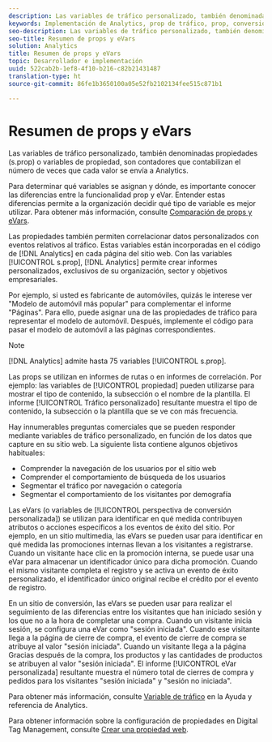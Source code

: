 ```yaml
---
description: Las variables de tráfico personalizado, también denominadas propiedades (s.prop) o variables de propiedad, son contadores que contabilizan el número de veces que cada valor se envía a Analytics.
keywords: Implementación de Analytics, prop de tráfico, prop, conversión, evar, s.prop, perspectiva de conversión personalizada, variable de tráfico
seo-description: Las variables de tráfico personalizado, también denominadas propiedades (s.prop) o variables de propiedad, son contadores que contabilizan el número de veces que cada valor se envía a Analytics.
seo-title: Resumen de props y eVars
solution: Analytics
title: Resumen de props y eVars
topic: Desarrollador e implementación
uuid: 522cab2b-1ef8-4f10-b216-c82b21431487
translation-type: ht
source-git-commit: 86fe1b3650100a05e52fb2102134fee515c871b1

---
```



# Resumen de props y eVars

Las variables de tráfico personalizado, también denominadas propiedades (s.prop) o variables de propiedad, son contadores que contabilizan el número de veces que cada valor se envía a Analytics.

Para determinar qué variables se asignan y dónde, es importante conocer las diferencias entre la funcionalidad prop y eVar. Entender estas diferencias permite a la organización decidir qué tipo de variable es mejor utilizar. Para obtener más información, consulte [Comparación de props y eVars](../../../implement/analytics-terminology-basics/c-props-evars/props-vs-evars.md#concept_6E55483C1EC24566B5D3B2736E766EBC).

Las propiedades también permiten correlacionar datos personalizados con eventos relativos al tráfico. Estas variables están incorporadas en el código de [!DNL Analytics] en cada página del sitio web. Con las variables [!UICONTROL s.prop], [!DNL Analytics] permite crear informes personalizados, exclusivos de su organización, sector y objetivos empresariales.

Por ejemplo, si usted es fabricante de automóviles, quizás le interese ver "Modelo de automóvil más popular" para complementar el informe "Páginas". Para ello, puede asignar una de las propiedades de tráfico para representar el modelo de automóvil. Después, implemente el código para pasar el modelo de automóvil a las páginas correspondientes.

>[!NOTE]
>
>[!DNL Analytics] admite hasta 75 variables [!UICONTROL s.prop].

Las props se utilizan en informes de rutas o en informes de correlación. Por ejemplo: las variables de [!UICONTROL propiedad] pueden utilizarse para mostrar el tipo de contenido, la subsección o el nombre de la plantilla. El informe [!UICONTROL Tráfico personalizado] resultante muestra el tipo de contenido, la subsección o la plantilla que se ve con más frecuencia.

Hay innumerables preguntas comerciales que se pueden responder mediante variables de tráfico personalizado, en función de los datos que capture en su sitio web. La siguiente lista contiene algunos objetivos habituales:

* Comprender la navegación de los usuarios por el sitio web
* Comprender el comportamiento de búsqueda de los usuarios
* Segmentar el tráfico por navegación o categoría
* Segmentar el comportamiento de los visitantes por demografía

Las eVars (o variables de [!UICONTROL perspectiva de conversión personalizada]) se utilizan para identificar en qué medida contribuyen atributos o acciones específicos a los eventos de éxito del sitio. Por ejemplo, en un sitio multimedia, las eVars se pueden usar para identificar en qué medida las promociones internas llevan a los visitantes a registrarse. Cuando un visitante hace clic en la promoción interna, se puede usar una eVar para almacenar un identificador único para dicha promoción. Cuando el mismo visitante completa el registro y se activa un evento de éxito personalizado, el identificador único original recibe el crédito por el evento de registro.

En un sitio de conversión, las eVars se pueden usar para realizar el seguimiento de las diferencias entre los visitantes que han iniciado sesión y los que no a la hora de completar una compra. Cuando un visitante inicia sesión, se configura una eVar como "sesión iniciada". Cuando ese visitante llega a la página de cierre de compra, el evento de cierre de compra se atribuye al valor "sesión iniciada". Cuando un visitante llega a la página Gracias después de la compra, los productos y las cantidades de productos se atribuyen al valor "sesión iniciada". El informe [!UICONTROL eVar personalizada] resultante muestra el número total de cierres de compra y pedidos para los visitantes "sesión iniciada" y "sesión no iniciada".

Para obtener más información, consulte [Variable de tráfico](https://marketing.adobe.com/resources/help/es_ES/reference/traffic_var.html) en la Ayuda y referencia de Analytics.

Para obtener información sobre la configuración de propiedades en Digital Tag Management, consulte [Crear una propiedad web](../../../implement/c-implement-with-dtm/t-create-web-property.md#task_960467FBB7A54499AC228CB3AA3C4123).
